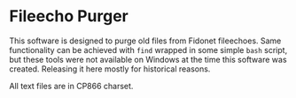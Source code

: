 # Fileecho Purger
This software is designed to purge old files from Fidonet fileechoes. Same functionality can be achieved with `find` wrapped in some simple `bash` script, but these tools were not available on Windows at the time this software was created. Releasing it here mostly for historical reasons.

All text files are in CP866 charset.

